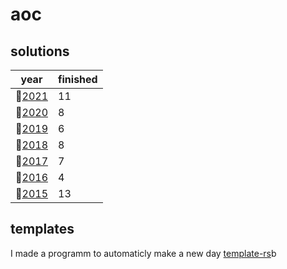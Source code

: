 # aoc

## solutions
| year | finished |
| ---- | -------- |
|:christmas_tree:[2021](/aoc/src/bin/aoc2021)|11|
|:christmas_tree:[2020](/aoc/src/bin/aoc2020)| 8|
|:christmas_tree:[2019](/aoc/src/bin/aoc2019)| 6|
|:christmas_tree:[2018](/aoc/src/bin/aoc2018)| 8|
|:christmas_tree:[2017](/aoc/src/bin/aoc2017)| 7|
|:christmas_tree:[2016](/aoc/src/bin/aoc2016)| 4|
|:christmas_tree:[2015](/aoc/src/bin/aoc2015)|13|

## templates

I made a programm to automaticly make a new day <a href="https://github.com/aichingert/template-rs" traget="_blank">template-rs<a/>b
